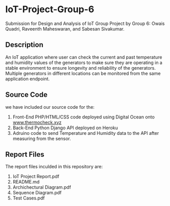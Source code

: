 # IoT-Project-Group-6
Submission for Design and Analysis of IoT Group Project by Group 6: Owais Quadri, Raveenth Maheswaran, and Sabesan Sivakumar.
## Description 
An IoT application where user can check the current and past temperature and humidity values of the generators to make sure they are operating in a stable environment to ensure longevity and reliability of the generators. Multiple generators in different locations can be monitored from the same application endpoint.  

## Source Code
we have included our source code for the:
1. Front-End PHP/HTML/CSS code deployed using Digital Ocean onto www.thermocheck.xyz
2. Back-End Python Django API deployed on Heroku
3. Adruino code to send Temperature and Humidity data to the API after measuring from the sensor.  
  
## Report Files  
The report files inculded in this repository are:
1. IoT Project Report.pdf
2. README.md
3. Archichectural Diagram.pdf
4. Sequence Diagram.pdf
5. Test Cases.pdf
